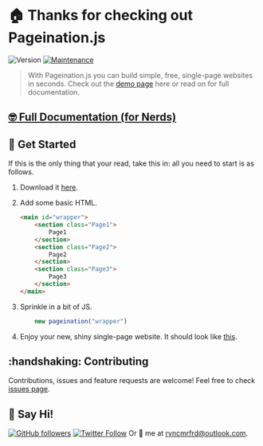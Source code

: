 # :house: Thanks for checking out Pageination.js
![Version](https://img.shields.io/badge/version-2.0.0-blue.svg?cacheSeconds=2592000)
[![Maintenance](https://img.shields.io/badge/Maintained%3F-Yes-green.svg)](https://github.com/ryncmrfrd/pageination//graphs/commit-activity)

> With Pageination.js you can build simple, free, single-page websites in seconds. Check out the [demo page](https://pagination.ryncmrfrd.com) here or read on for full documentation.

## [:nerd_face: Full Documentation (for Nerds)](https://github.com/ryncmrfrd/pageination/blob/master/documentation.md)

## :rocket: Get Started

If this is the only thing that your read, take this in: all you need to start is as follows.
    
1) Download it [here](https://github.com/ryncmrfrd/pageination#download).
    
2) Add some basic HTML.
    ```html
    <main id="wrapper">
        <section class="Page1">
            Page1
        </section>
        <section class="Page2">
            Page2
        </section>
        <section class="Page3">
            Page3
        </section>
    </main>
    ```
    
3) Sprinkle in a bit of JS.
    ```js
        new pageination("wrapper")
    ```

4) Enjoy your new, shiny single-page website. It should look like [this](https://pageination.ryncmrfrd.com).

## :handshaking: Contributing

Contributions, issues and feature requests are welcome!
Feel free to check [issues page](https://github.com/ryncmrfrd/pageination/issues).

## :wave: Say Hi!

[![GitHub followers](https://img.shields.io/github/followers/ryncmrfrd?label=Follow&style=social)](https://github.com/ryncmrfrd)
[![Twitter Follow](https://img.shields.io/twitter/follow/ryncmrfrd?label=Follow&style=social)](https://twitter.com/ryncmrfrd)
Or :email: me at [ryncmrfrd@outlook.com](mailto:ryncmrfrd@outlook.com).